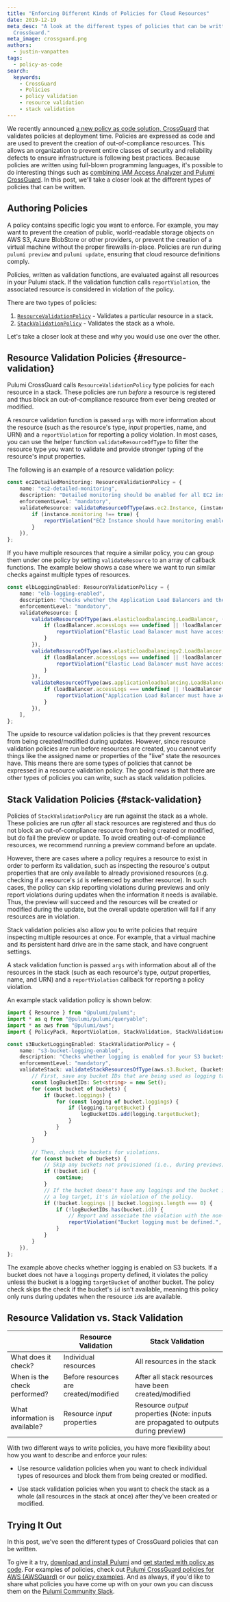 ```yaml
---
title: "Enforcing Different Kinds of Policies for Cloud Resources"
date: 2019-12-19
meta_desc: "A look at the different types of policies that can be written for Pulumi
  CrossGuard."
meta_image: crossguard.png
authors:
  - justin-vanpatten
tags:
  - policy-as-code
search:
  keywords:
    - CrossGuard
    - Policies
    - policy validation
    - resource validation
    - stack validation
---
```


We recently announced [a new policy as code solution, CrossGuard](/blog/announcing-crossguard-preview/) that validates policies at deployment time. Policies are expressed as code and are used to prevent the creation of out-of-compliance resources. This allows an organization to prevent entire classes of security and reliability defects to ensure infrastructure is following best practices. Because policies are written using full-blown programming languages, it's possible to do interesting things such as [combining IAM Access Analyzer and Pulumi CrossGuard](/blog/aws-iam-access-analyzer-and-crossguard/). In this post, we'll take a closer look at the different types of policies that can be written.

<!--more-->

## Authoring Policies

A policy contains specific logic you want to enforce. For example, you may want to prevent the creation of public, world-readable storage objects on AWS S3, Azure BlobStore or other providers, or prevent the creation of a virtual machine without the proper firewalls in-place. Policies are run during `pulumi preview` and `pulumi update`, ensuring that cloud resource definitions comply.

Policies, written as validation functions, are evaluated against all resources in your Pulumi stack. If the validation function calls `reportViolation`, the associated resource is considered in violation of the policy.

There are two types of policies:

1. [`ResourceValidationPolicy`](#resource-validation) - Validates a particular resource in a stack.
2. [`StackValidationPolicy`](#stack-validation) - Validates the stack as a whole.

Let's take a closer look at these and why you would use one over the other.

## Resource Validation Policies {#resource-validation}

Pulumi CrossGuard calls `ResourceValidationPolicy` type policies for each resource in a stack. These policies are run _before_ a resource is registered and thus block an out-of-compliance resource from ever being created or modified.

A resource validation function is passed `args` with more information about the resource (such as the resource's type, _input_ properties, name, and URN) and a `reportViolation` for reporting a policy violation. In most cases, you can use the helper function `validateResourceOfType` to filter the resource type you want to validate and provide stronger typing of the resource's input properties.

The following is an example of a resource validation policy:

```typescript
const ec2DetailedMonitoring: ResourceValidationPolicy = {
    name: "ec2-detailed-monitoring",
    description: "Detailed monitoring should be enabled for all EC2 instances.",
    enforcementLevel: "mandatory",
    validateResource: validateResourceOfType(aws.ec2.Instance, (instance, args, reportViolation) => {
        if (instance.monitoring !== true) {
            reportViolation("EC2 Instance should have monitoring enabled.");
        }
    }),
};
```

If you have multiple resources that require a similar policy, you can group them under one policy by setting `validateResource` to an array of callback functions. The example below shows a case where we want to run similar checks against multiple types of resources.

```typescript
const elbLoggingEnabled: ResourceValidationPolicy = {
    name: "elb-logging-enabled",
    description: "Checks whether the Application Load Balancers and the Classic Load Balancers have logging enabled.",
    enforcementLevel: "mandatory",
    validateResource: [
        validateResourceOfType(aws.elasticloadbalancing.LoadBalancer, (loadBalancer, args, reportViolation) => {
            if (loadBalancer.accessLogs === undefined || !loadBalancer.accessLogs.enabled) {
                reportViolation("Elastic Load Balancer must have access logs enabled.");
            }
        }),
        validateResourceOfType(aws.elasticloadbalancingv2.LoadBalancer, (loadBalancer, args, reportViolation) => {
            if (loadBalancer.accessLogs === undefined || !loadBalancer.accessLogs.enabled) {
                reportViolation("Elastic Load Balancer must have access logs enabled.");
            }
        }),
        validateResourceOfType(aws.applicationloadbalancing.LoadBalancer, (loadBalancer, args, reportViolation) => {
            if (loadBalancer.accessLogs === undefined || !loadBalancer.accessLogs.enabled) {
                reportViolation("Application Load Balancer must have access logs enabled.");
            }
        }),
    ],
};
```

The upside to resource validation policies is that they prevent resources from being created/modified during updates. However, since resource validation policies are run before resources are created, you cannot verify things like the assigned name or properties of the "live" state the resources have. This means there are some types of policies that cannot be expressed in a resource validation policy. The good news is that there are other types of policies you can write, such as stack validation policies.

## Stack Validation Policies {#stack-validation}

Policies of `StackValidationPolicy` are run against the stack as a whole. These policies are run _after_ all stack resources are registered and thus do not block an out-of-compliance resource from being created or modified, but do fail the preview or update. To avoid creating out-of-compliance resources, we recommend running a preview command before an update.

However, there are cases where a policy requires a resource to exist in order to perform its validation, such as inspecting the resource's output properties that are only available to already provisioned resources (e.g. checking if a resource's `id` is referenced by another resource). In such cases, the policy can skip reporting violations during previews and only report violations during updates when the information it needs is available. Thus, the preview will succeed and the resources will be created or modified during the update, but the overall update operation will fail if any resources are in violation.

Stack validation policies also allow you to write policies that require inspecting multiple resources at once. For example, that a virtual machine and its persistent hard drive are in the same stack, and have congruent settings.

A stack validation function is passed `args` with information about all of the resources in the stack (such as each resource's type, _output_ properties, name, and URN) and a `reportViolation` callback for reporting a policy violation.

An example stack validation policy is shown below:

```typescript
import { Resource } from "@pulumi/pulumi";
import * as q from "@pulumi/pulumi/queryable";
import * as aws from "@pulumi/aws";
import { PolicyPack, ReportViolation, StackValidation, StackValidationArgs, StackValidationPolicy } from "@pulumi/policy";

const s3BucketLoggingEnabled: StackValidationPolicy = {
    name: "s3-bucket-logging-enabled",
    description: "Checks whether logging is enabled for your S3 buckets.",
    enforcementLevel: "mandatory",
    validateStack: validateStackResourcesOfType(aws.s3.Bucket, (buckets, args, reportViolation) => {
        // First, save any bucket IDs that are being used as logging targets.
        const logBucketIDs: Set<string> = new Set();
        for (const bucket of buckets) {
            if (bucket.loggings) {
                for (const logging of bucket.loggings) {
                    if (logging.targetBucket) {
                        logBucketIDs.add(logging.targetBucket);
                    }
                }
            }
        }

        // Then, check the buckets for violations.
        for (const bucket of buckets) {
            // Skip any buckets not provisioned (i.e., during previews).
            if (!bucket.id) {
                continue;
            }
            // If the bucket doesn't have any loggings and the bucket itself isn't being used as
            // a log target, it's in violation of the policy.
            if (!bucket.loggings || bucket.loggings.length === 0) {
                if (!logBucketIDs.has(bucket.id)) {
                    // Report and associate the violation with the non-compliant bucket resource.
                    reportViolation("Bucket logging must be defined.", bucket.urn);
                }
            }
        }
    }),
};
```

The example above checks whether logging is enabled on S3 buckets. If a bucket does not have a `loggings` property defined, it violates the policy unless the bucket is a logging `targetBucket` of another bucket. The policy check skips the check if the bucket's `id` isn't available, meaning this policy only runs during updates when the resource `id`s are available.

## Resource Validation vs. Stack Validation

|                                | Resource Validation                   | Stack Validation                                                                     |
|--------------------------------|---------------------------------------|--------------------------------------------------------------------------------------|
| What does it check?            | Individual resources                  | All resources in the stack                                                           |
| When is the check performed?   | Before resources are created/modified | After all stack resources have been created/modified                                 |
| What information is available? | Resource _input_ properties           | Resource _output_ properties (Note: inputs are propagated to outputs during preview) |

With two different ways to write policies, you have more flexibility about how you want to describe and enforce your rules:

- Use resource validation policies when you want to check individual types of resources and block them from being created or modified.

- Use stack validation policies when you want to check the stack as a whole (all resources in the stack at once) after they've been created or modified.

## Trying It Out

In this post, we've seen the different types of CrossGuard policies that can be written.

To give it a try, [download and install Pulumi](/docs/get-started/) and [get started with policy as code](/docs/using-pulumi/crossguard/get-started/). For examples of policies, check out [Pulumi CrossGuard policies for AWS (AWSGuard)](https://github.com/pulumi/pulumi-policy-aws) or our [policy examples](https://github.com/pulumi/examples/tree/master/policy-packs). And as always, if you'd like to share what policies you have come up with on your own you can discuss them on the [Pulumi Community Slack](https://slack.pulumi.com/).
